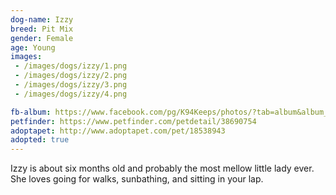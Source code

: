 ```yaml
---
dog-name: Izzy
breed: Pit Mix
gender: Female
age: Young
images:
 - /images/dogs/izzy/1.png
 - /images/dogs/izzy/2.png
 - /images/dogs/izzy/3.png
 - /images/dogs/izzy/4.png

fb-album: https://www.facebook.com/pg/K94Keeps/photos/?tab=album&album_id=1580016898709730
petfinder: https://www.petfinder.com/petdetail/38690754
adoptapet: http://www.adoptapet.com/pet/18538943
adopted: true
---
```

Izzy is about six months old and probably the most mellow little lady ever. She loves going for walks, sunbathing, and sitting in your lap.


